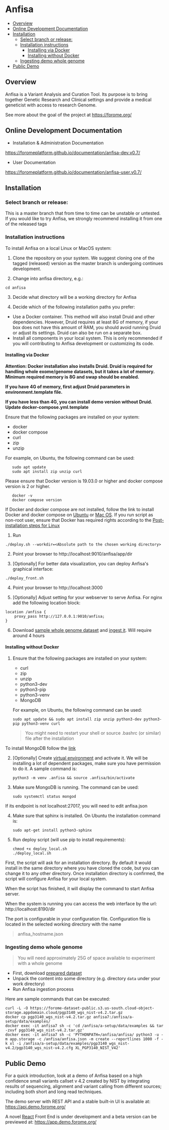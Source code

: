 # Anfisa

<!-- toc -->

- [Overview](#overview)
- [Online Development Documentation](#online-development-documentation)
- [Installation](#installation)
  * [Select branch or release:](#select-branch-or-release)
  * [Installation instructions](#installation-instructions)
    + [Installing via Docker](#installing-via-docker)
    + [Installing without Docker](#installing-without-docker)
  * [Ingesting demo whole genome](#ingesting-demo-whole-genome)
- [Public Demo](#public-demo)

<!-- tocstop -->

## Overview

Anfisa is a Variant Analysis and Curation Tool. Its purpose is to 
bring together Genetic Research and Clinical settings and provide a 
medical geneticist with access to research Genome.

See more about the goal of the project at https://forome.org/  

## Online Development Documentation

- Installation & Administration Documentation

https://foromeplatform.github.io/documentation/anfisa-dev.v0.7/

- User Documentation

https://foromeplatform.github.io/documentation/anfisa-user.v0.7/

##  Installation

### Select branch or release:
This is a master branch that from time to time can be unstable or untested.
If you would like to try Anfisa, we strongly recommend installing it from one 
of the released tags 


### Installation instructions

To install Anfisa on a local Linux or MacOS system:

1. Clone the repository on your system. We suggest cloning one of 
the tagged (released) version as the master branch is undergoing 
continues development.

2. Change into anfisa directory, e.g.:

`cd anfisa`

3. Decide what directory will be a working directory for Anfisa

4. Decide which of the following installation paths you prefer:
- Use a Docker container. This method will also install Druid and 
other dependencies. However, Druid requires at least 8G of memory, 
if your box does not have this amount of RAM, you should avoid running 
Druid or adjust its settings. Druid can also be run on a separate box. 
- Install all components in your local system. This is only recommended 
if you will contributing to Anfisa development or customizing its code. 

#### Installing via Docker

**Attention: Docker installation also installs Druid. Druid is required for
handling whole exome/genome datasets, but it takes a lot of memory. 
Minimum required memory is 8G and swap should be enabled.** 

**If you have 4G of memory, first adjust Druid parameters in environment.template file.**

**If you have less than 4G, you can install demo version without Druid. 
Update docker-compose.yml.template**

Ensure that the following packages are installed on your system:
  * docker
  * docker compose
  * curl
  * zip
  * unzip

  For example, on Ubuntu, the following command can be used:

       sudo apt update 
       sudo apt install zip unzip curl

Please ensure that Docker version is 19.03.0 or higher and docker compose version is 2 or higher.

       docker -v
       docker compose version
       
If Docker and docker compose are not installed, follow the link to install Docker and docker compose on [Ubuntu](https://docs.docker.com/engine/install/ubuntu/) or [Mac OS](https://docs.docker.com/desktop/mac/install/). 
If you run script as non-root user, ensure that Docker has required rights according to the [Post-installation steps for Linux](https://docs.docker.com/engine/install/linux-postinstall/)

1. Run 

`./deploy.sh --workdir=<Absolute path to the chosen working directory>`

2. Point your browser to http://localhost:9010/anfisa/app/dir 

3. [Optionally] For better data visualization, you can deploy Anfisa's graphical interface:

`./deploy_front.sh`

4. Point your browser to http://localhost:3000

5. [Optionally] Adjust setting for your webserver to serve Anfisa. 
For nginx add the following location block:

``` 
location /anfisa {
	proxy_pass http://127.0.0.1:9010/anfisa;
}
```

6. Download [sample whole genome dataset](https://forome-dataset-public.s3.us-south.cloud-object-storage.appdomain.cloud/pgp3140_wgs_nist-v4.2.tar.gz) 
and [ingest it](#ingesting-demo-whole-genome). Will require around 4 hours

#### Installing without Docker

1. Ensure that the following packages are installed on your system:
    * curl
    * zip 
    * unzip 
    * python3-dev 
    * python3-pip 
    * python3-venv
    * MongoDB
   
   For example, on Ubuntu, the following command can be used:
   
       sudo apt update && sudo apt install zip unzip python3-dev python3-pip python3-venv curl
    
   > You might need to restart your shell or source .bashrc (or similar) file after the 
   > installation

 To install MongoDB follow the [link](https://docs.mongodb.com/manual/tutorial/install-mongodb-on-ubuntu/)


2. [Optionally] Create [virtual environment](https://docs.python.org/3/library/venv.html) 
and activate it. We will be installing a lot of dependent packages, 
make sure you have permission to do it. A sample command is:

       python3 -m venv .anfisa && source .anfisa/bin/activate

3. Make sure MongoDB is running. The command can be used:

       sudo systemctl status mongod
       
If its endpoint is not localhost:27017, you will need to edit anfisa.json

4. Make sure that sphinx is installed. On Ubuntu the installation command is:

       sudo apt-get install python3-sphinx

5. Run deploy script (will use pip to install requirements):

       chmod +x deploy_local.sh
       ./deploy_local.sh

First, the script will ask for an installation directory. 
By default it would install in the same directory 
where you have cloned the code, but you can 
change it to any other directory. 
Once installation directory is confirmed, the script 
will configure Anfisa for your local system.

When the script has finished, it will display 
the command to start Anfisa server. 

When the system is running you can access 
the web interface by the url: http://localhost:8190/dir

The port is configurable in your configuration file. Configuration file is located in the selected working directory with the name
> anfisa_hostname.json
                                                            

###  Ingesting demo whole genome
> You will need approximately 25G of space available to 
> experiment with a whole genome 

* First, download 
  [prepared dataset](https://forome-dataset-public.s3.us-south.cloud-object-storage.appdomain.cloud/pgp3140_wgs_nist-v4.2.tar.gz)
* Unpack the content into some directory (e.g. directory `data` 
  under your work directory)
* Run Anfisa ingestion process
                                     
Here are sample commands that can be executed:

    curl -L -O https://forome-dataset-public.s3.us-south.cloud-object-storage.appdomain.cloud/pgp3140_wgs_nist-v4.2.tar.gz
    docker cp pgp3140_wgs_nist-v4.2.tar.gz anfisa7:/anfisa/a-setup/data/examples/
    docker exec -it anfisa7 sh -c 'cd /anfisa/a-setup/data/examples && tar -zxvf pgp3140_wgs_nist-v4.2.tar.gz'
    docker exec -it anfisa7 sh -c 'PYTHONPATH=/anfisa/anfisa/ python3 -u -m app.storage -c /anfisa/anfisa.json -m create --reportlines 1000 -f -k xl -i /anfisa/a-setup/data/examples/pgp3140_wgs_nist-v4.2/pgp3140_wgs_nist-v4.2.cfg XL_PGP3140_NIST_V42'
            

## Public Demo 

For a quick introduction, look at a demo of Anfisa based on a high 
confidence small variants callset v 4.2 created by NIST 
by integrating results of sequencing, alignment and 
variant calling from different sources; including 
both short and long read techniques.  


The demo server with REST API and a stable built-in UI 
is available at: https://api.demo.forome.org/

A novel [React](https://reactjs.org/) Front End is under development
and a beta version can be previewed at: https://app.demo.forome.org/ 
